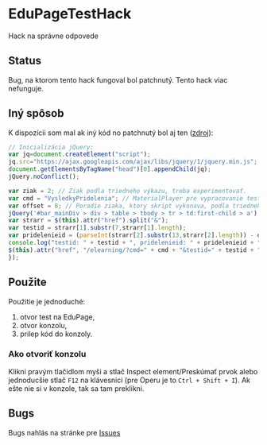 # EduPageTestHack
Hack na správne odpovede

## Status
Bug, na ktorom tento hack fungoval bol patchnutý. Tento hack viac nefunguje.

## Iný spôsob
K dispozícii som mal ak iný kód no patchnutý bol aj ten ([zdroj](https://pastebin.com/XjypNaSr)):
```javascript
// Inicializácia jQuery:
var jq=document.createElement("script");
jq.src="https://ajax.googleapis.com/ajax/libs/jquery/1/jquery.min.js";
document.getElementsByTagName("head")[0].appendChild(jq);
jQuery.noConflict();

var ziak = 2; // Ziak podla triedneho výkazu, treba experimentovať. 
var cmd = "VysledkyPridelenia"; // MaterialPlayer pre vypracovanie testu ako ziak.
var offset = 8; // Poradie ziaka, ktory skript vykonava, podla triedneho vykazu, aspon myslim. Treba experimentovat.
jQuery('#bar_mainDiv > div > table > tbody > tr > td:first-child > a').each(function() {
var strarr = $(this).attr("href").split("&");
var testid = strarr[1].substr(7,strarr[1].length);
var pridelenieid = (parseInt(strarr[2].substr(13,strarr[2].length)) - offset + ziak);
console.log("testid: " + testid + ", pridelenieid: " + pridelenieid + ", ziak: " + ziak);
$(this).attr("href", "/elearning/?cmd=" + cmd + "&testid=" + testid + "&pridelenieid=" + pridelenieid);
});
```

## Použite
Použitie je jednoduché:
1. otvor test na EduPage,
2. otvor konzolu,
3. prilep kód do konzoly.

### Ako otvoriť konzolu
Klikni pravým tlačidlom myši a stlač Inspect element/Preskúmať prvok alebo jednoducšie stlač `F12` na klávesnici (pre Operu je to `Ctrl + Shift + I`). Ak ešte nie si v konzole, tak sa tam preklikni.

## Bugs
Bugs nahlás na stránke pre [Issues](https://github.com/markotomcik/EduPageTestHack/issues)
